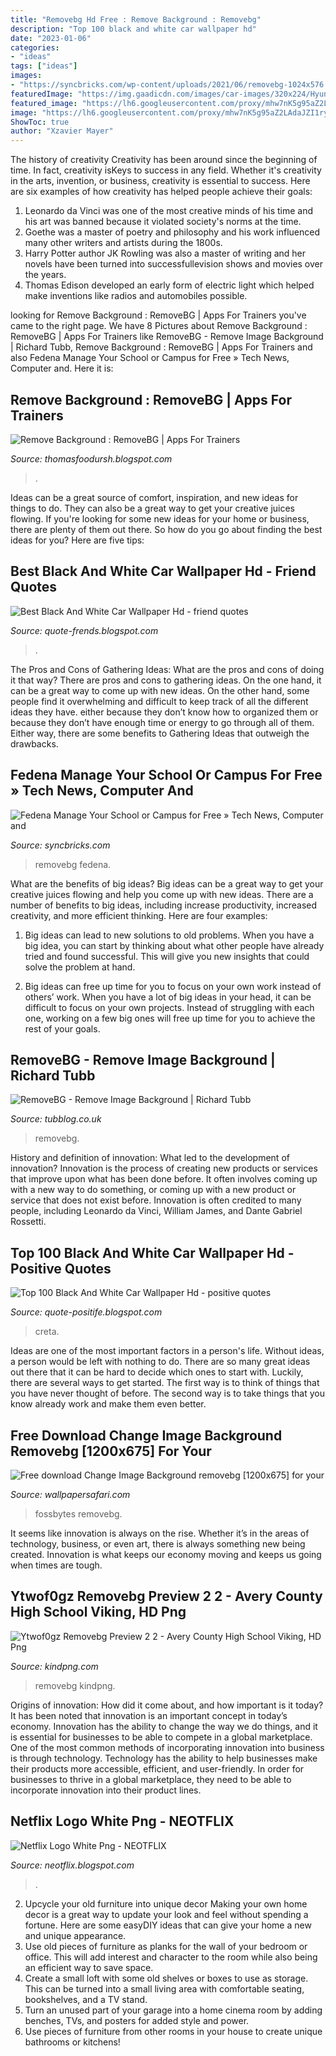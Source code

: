 ```yaml
---
title: "Removebg Hd Free : Remove Background : Removebg"
description: "Top 100 black and white car wallpaper hd"
date: "2023-01-06"
categories:
- "ideas"
tags: ["ideas"]
images:
- "https://syncbricks.com/wp-content/uploads/2021/06/removebg-1024x576.jpg"
featuredImage: "https://img.gaadicdn.com/images/car-images/320x224/Hyundai/Hyundai-Creta/6438/Polar-White-with-Phantom-Black_dedede.jpg"
featured_image: "https://lh6.googleusercontent.com/proxy/mhw7nK5g95aZ2LAdaJZI1ryexjDapow2helyURb4pVV-4bL4MYC8020NovPwnasnOpKwuf7a4_1mw2u_K2NKH6y3-s0vXlLAd9z42j46Tl0Z-cE0aOKDzAUEI88=w1200-h630-p-k-no-nu"
image: "https://lh6.googleusercontent.com/proxy/mhw7nK5g95aZ2LAdaJZI1ryexjDapow2helyURb4pVV-4bL4MYC8020NovPwnasnOpKwuf7a4_1mw2u_K2NKH6y3-s0vXlLAd9z42j46Tl0Z-cE0aOKDzAUEI88=w1200-h630-p-k-no-nu"
ShowToc: true
author: "Xzavier Mayer"
---
```



The history of creativity
Creativity has been around since the beginning of time. In fact, creativity isKeys to success in any field. Whether it's creativity in the arts, invention, or business, creativity is essential to success. Here are six examples of how creativity has helped people achieve their goals: 
1. Leonardo da Vinci was one of the most creative minds of his time and his art was banned because it violated society's norms at the time. 
2. Goethe was a master of poetry and philosophy and his work influenced many other writers and artists during the 1800s. 
3. Harry Potter author JK Rowling was also a master of writing and her novels have been turned into successfullevision shows and movies over the years. 
4. Thomas Edison developed an early form of electric light which helped make inventions like radios and automobiles possible. 

	

		
looking for Remove Background : RemoveBG | Apps For Trainers you've came to the right page. We have 8 Pictures about Remove Background : RemoveBG | Apps For Trainers like RemoveBG - Remove Image Background | Richard Tubb, Remove Background : RemoveBG | Apps For Trainers and also Fedena Manage Your School or Campus for Free » Tech News, Computer and. Here it is:
		
    
## Remove Background : RemoveBG | Apps For Trainers

<img loading=lazy src="https://lh6.googleusercontent.com/proxy/mhw7nK5g95aZ2LAdaJZI1ryexjDapow2helyURb4pVV-4bL4MYC8020NovPwnasnOpKwuf7a4_1mw2u_K2NKH6y3-s0vXlLAd9z42j46Tl0Z-cE0aOKDzAUEI88=w1200-h630-p-k-no-nu" onerror="this.onerror=null;this.src='https://tse1.mm.bing.net/th?id=OIP.HG-0Hxxehofy_A9YzehV0QHaFC&amp;pid=15.1';" alt="Remove Background : RemoveBG | Apps For Trainers">

_Source: thomasfoodursh.blogspot.com_

>. 

	

Ideas can be a great source of comfort, inspiration, and new ideas for things to do. They can also be a great way to get your creative juices flowing. If you're looking for some new ideas for your home or business, there are plenty of them out there. So how do you go about finding the best ideas for you? Here are five tips: 

    
## Best Black And White Car Wallpaper Hd - Friend Quotes

<img loading=lazy src="https://lh6.googleusercontent.com/proxy/cAeON3X0reUADKX-LgvBzTEKi85h-02wJVH0Z9Ud0rhN6ExAc2__aDALS1m-4XjQM5m13RlyEwx3xg9vuoMLA4GrHTAoXfwapIu9n-Od_v4jFNpNOsBy0VhoKPaYFPUPHWjTBDwMmAAQxx0LKHhvF_sFAZMawelEDinEb23OAfbT8VvcP-6zLA=s0-d" onerror="this.onerror=null;this.src='https://tse2.mm.bing.net/th?id=OIP.uE6Yq3Mr0TEwQ4ozSlzRGgAAAA&amp;pid=15.1';" alt="Best Black And White Car Wallpaper Hd - friend quotes">

_Source: quote-frends.blogspot.com_

>. 

	

The Pros and Cons of Gathering Ideas: What are the pros and cons of doing it that way?
There are pros and cons to gathering ideas. On the one hand, it can be a great way to come up with new ideas. On the other hand, some people find it overwhelming and difficult to keep track of all the different ideas they have. either because they don’t know how to organized them or because they don’t have enough time or energy to go through all of them. Either way, there are some benefits to Gathering Ideas that outweigh the drawbacks.

    
## Fedena Manage Your School Or Campus For Free » Tech News, Computer And

<img loading=lazy src="https://syncbricks.com/wp-content/uploads/2021/06/removebg-1024x576.jpg" onerror="this.onerror=null;this.src='https://tse2.mm.bing.net/th?id=OIP.tZkpuabl7PH8cot-6c-4yQHaEK&amp;pid=15.1';" alt="Fedena Manage Your School or Campus for Free » Tech News, Computer and">

_Source: syncbricks.com_

>removebg fedena. 

	

What are the benefits of big ideas?
Big ideas can be a great way to get your creative juices flowing and help you come up with new ideas. There are a number of benefits to big ideas, including increase productivity, increased creativity, and more efficient thinking. Here are four examples:
1. Big ideas can lead to new solutions to old problems. When you have a big idea, you can start by thinking about what other people have already tried and found successful. This will give you new insights that could solve the problem at hand.

2. Big ideas can free up time for you to focus on your own work instead of others’ work. When you have a lot of big ideas in your head, it can be difficult to focus on your own projects. Instead of struggling with each one, working on a few big ones will free up time for you to achieve the rest of your goals.

    
## RemoveBG - Remove Image Background | Richard Tubb

<img loading=lazy src="https://www.tubblog.co.uk/wp-content/uploads/2020/04/Removebg-Friday-Favourites-with-Richard-Tubb.png" onerror="this.onerror=null;this.src='https://tse3.mm.bing.net/th?id=OIP.n-rKRG2T2WosloikqCJO1gHaHa&amp;pid=15.1';" alt="RemoveBG - Remove Image Background | Richard Tubb">

_Source: tubblog.co.uk_

>removebg. 

	

History and definition of innovation: What led to the development of innovation?
Innovation is the process of creating new products or services that improve upon what has been done before. It often involves coming up with a new way to do something, or coming up with a new product or service that does not exist before. Innovation is often credited to many people, including Leonardo da Vinci, William James, and Dante Gabriel Rossetti.

    
## Top 100 Black And White Car Wallpaper Hd - Positive Quotes

<img loading=lazy src="https://img.gaadicdn.com/images/car-images/320x224/Hyundai/Hyundai-Creta/6438/Polar-White-with-Phantom-Black_dedede.jpg" onerror="this.onerror=null;this.src='https://tse1.mm.bing.net/th?id=OIP.uCn3p2nVzptDS2fUmWseGQAAAA&amp;pid=15.1';" alt="Top 100 Black And White Car Wallpaper Hd - positive quotes">

_Source: quote-positife.blogspot.com_

>creta. 

	

Ideas are one of the most important factors in a person's life. Without ideas, a person would be left with nothing to do. There are so many great ideas out there that it can be hard to decide which ones to start with. Luckily, there are several ways to get started. The first way is to think of things that you have never thought of before. The second way is to take things that you know already work and make them even better.

    
## Free Download Change Image Background Removebg [1200x675] For Your

<img loading=lazy src="https://cdn.wallpapersafari.com/6/80/eZ8Jxu.jpg" onerror="this.onerror=null;this.src='https://tse3.mm.bing.net/th?id=OIP.k9H7Tr2i1h53LJnPO2FyIAHaE-&amp;pid=15.1';" alt="Free download Change Image Background removebg [1200x675] for your">

_Source: wallpapersafari.com_

>fossbytes removebg. 

	

It seems like innovation is always on the rise. Whether it’s in the areas of technology, business, or even art, there is always something new being created. Innovation is what keeps our economy moving and keeps us going when times are tough.

    
## Ytwof0gz Removebg Preview 2 2 - Avery County High School Viking, HD Png

<img loading=lazy src="https://www.kindpng.com/picc/m/7-70575_ytwof0gz-removebg-preview-2-2-avery-county-high.png" onerror="this.onerror=null;this.src='https://tse1.mm.bing.net/th?id=OIP.jMCysOC8Vvlxp90Qd3k2jgHaHw&amp;pid=15.1';" alt="Ytwof0gz Removebg Preview 2 2 - Avery County High School Viking, HD Png">

_Source: kindpng.com_

>removebg kindpng. 

	

Origins of innovation: How did it come about, and how important is it today?
It has been noted that innovation is an important concept in today’s economy. Innovation has the ability to change the way we do things, and it is essential for businesses to be able to compete in a global marketplace. One of the most common methods of incorporating innovation into business is through technology. Technology has the ability to help businesses make their products more accessible, efficient, and user-friendly. In order for businesses to thrive in a global marketplace, they need to be able to incorporate innovation into their product lines.

    
## Netflix Logo White Png - NEOTFLIX

<img loading=lazy src="https://i.pinimg.com/originals/f2/87/12/f287122744d914997e7e2b690b1f6706.png" onerror="this.onerror=null;this.src='https://tse2.mm.bing.net/th?id=OIP.DeSetV_WLNMloXETxsNP5wHaHa&amp;pid=15.1';" alt="Netflix Logo White Png - NEOTFLIX">

_Source: neotflix.blogspot.com_

>. 

	

2. Upcycle your old furniture into unique decor
Making your own home decor is a great way to update your look and feel without spending a fortune. Here are some easyDIY ideas that can give your home a new and unique appearance. 
1. Use old pieces of furniture as planks for the wall of your bedroom or office. This will add interest and character to the room while also being an efficient way to save space.
2. Create a small loft with some old shelves or boxes to use as storage. This can be turned into a small living area with comfortable seating, bookshelves, and a TV stand.
3. Turn an unused part of your garage into a home cinema room by adding benches, TVs, and posters for added style and power.
4. Use pieces of furniture from other rooms in your house to create unique bathrooms or kitchens!

